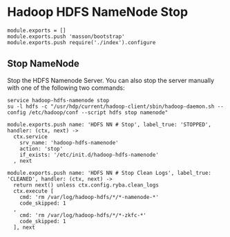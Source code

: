 
# Hadoop HDFS NameNode Stop

    module.exports = []
    module.exports.push 'masson/bootstrap'
    module.exports.push require('./index').configure

## Stop NameNode

Stop the HDFS Namenode Server. You can also stop the server manually with one of
the following two commands:

```
service hadoop-hdfs-namenode stop
su -l hdfs -c "/usr/hdp/current/hadoop-client/sbin/hadoop-daemon.sh --config /etc/hadoop/conf --script hdfs stop namenode"
```

    module.exports.push name: 'HDFS NN # Stop', label_true: 'STOPPED', handler: (ctx, next) ->
      ctx.service
        srv_name: 'hadoop-hdfs-namenode'
        action: 'stop'
        if_exists: '/etc/init.d/hadoop-hdfs-namenode'
      , next

    module.exports.push name: 'HDFS NN # Stop Clean Logs', label_true: 'CLEANED', handler: (ctx, next) ->
      return next() unless ctx.config.ryba.clean_logs
      ctx.execute [
        cmd: 'rm /var/log/hadoop-hdfs/*/*-namenode-*'
        code_skipped: 1
      ,
        cmd: 'rm /var/log/hadoop-hdfs/*/*-zkfc-*'
        code_skipped: 1
      ], next
